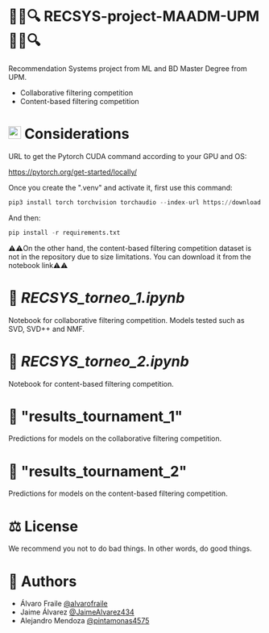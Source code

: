 # 🎯📝🔍 RECSYS-project-MAADM-UPM 🎯📝🔍
Recommendation Systems project from ML and BD Master Degree from UPM.

* Collaborative filtering competition
* Content-based filtering competition

# <img src="https://em-content.zobj.net/source/animated-noto-color-emoji/356/face-with-monocle_1f9d0.gif" alt="Face with Monocle" width="25"> Considerations
URL to get the Pytorch CUDA command according to your GPU and OS:

https://pytorch.org/get-started/locally/

Once you create the ".venv" and activate it, first use this command:

```	python
pip3 install torch torchvision torchaudio --index-url https://download.pytorch.org/whl/cu126
```

And then:

```	python
pip install -r requirements.txt
```

⚠️⚠️On the other hand, the content-based filtering competition dataset is not in the repository due to size limitations. You can download it from the notebook link⚠️⚠️

# 📓 *RECSYS_torneo_1.ipynb*
Notebook for collaborative filtering competition. Models tested such as SVD, SVD++ and NMF.

# 📓 *RECSYS_torneo_2.ipynb*
Notebook for content-based filtering competition.

# 📂 "results_tournament_1"
Predictions for models on the collaborative filtering competition. 

# 📂 "results_tournament_2"
Predictions for models on the content-based filtering competition. 

# ⚖️ License
We recommend you not to do bad things. In other words, do good things.

# 👥 Authors

* Álvaro Fraile [@alvarofraile](@alvarofraile)
* Jaime Álvarez [@JaimeAlvarez434](@JaimeAlvarez434)
* Alejandro Mendoza [@pintamonas4575](@pintamonas4575)